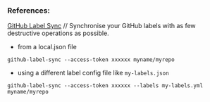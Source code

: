 ### References:

[GitHub Label Sync](https://github.com/Financial-Times/github-label-sync) // Synchronise your GitHub labels with as few destructive operations as possible.

- from a local.json file

`github-label-sync --access-token xxxxxx myname/myrepo`

- using a different label config file like `my-labels.json`

`github-label-sync --access-token xxxxxx --labels my-labels.yml myname/myrepo`
